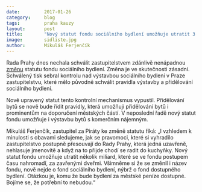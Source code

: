 ```yaml
---
date:         2017-01-26
category:     blog
tags:         praha kauzy
layout:       post
title:        "Nový statut fondu sociálního bydlení umožňuje utratit 3 miliardy korun bez kontroly zastupitelstva" 
image:        sidliste.jpg
author:       Mikuláš Ferjenčík
---
```


Rada Prahy dnes nechala schválit zastupitelstvem zdánlivě nenápadnou [změnu](https://a.pirati.cz/praha/pdf/4764.pdf) statutu fondu sociálního bydlení. Změna je ve skutečnosti zásadní. Schválený tisk sebral kontrolu nad výstavbou sociálního bydlení v Praze zastupitelstvu, které mělo původně schválit pravidla výstavby a přidělování sociálního bydlení. 

Nově upravený statut tento kontrolní mechanismus vypustil. Přidělování bytů se nově bude řídit pravidly, která umožňují přidělování bytů i prominentům na doporučení městských částí. V neposlední řadě nový statut fondu umožňuje i výstavbu bytů s komerčním nájemným. 

Mikuláš Ferjenčík, zastupitel za Piráty ke změně statutu říká: „I vzhledem k minulosti s obavami sledujeme, jak se pravomoci, které si vyhradilo zastupitelstvo postupně přesouvají do Rady Prahy, která jedná uzavřeně, nehlasuje jmenovitě a když na to přijde chodí se radit do kuchyňky. Nový statut fondu umožňuje utratit několik miliard, které se ve fondu postupem času nahromadí, za zavřenými dveřmi. Všimněme si že se změnil i název fondu, nově nejde o fond sociálního bydlení, nýbrž o fond dostupného bydlení. Otázkou je, komu že bude bydlení za městské peníze dostupné. Bojíme se, že potřební to nebudou.“

